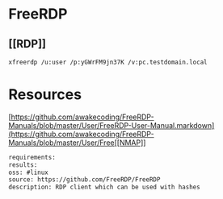 # FreeRDP

## [[RDP]]
```bash
xfreerdp /u:user /p:yGWrFM9jn37K /v:pc.testdomain.local
```

# Resources
[https://github.com/awakecoding/FreeRDP-Manuals/blob/master/User/FreeRDP-User-Manual.markdown](https://github.com/awakecoding/FreeRDP-Manuals/blob/master/User/Free[[NMAP]]


```meta
requirements: 
results: 
oss: #linux
source: https://github.com/FreeRDP/FreeRDP
description: RDP client which can be used with hashes
```